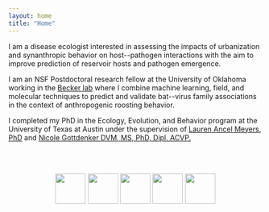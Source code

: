```yaml
---
layout: home
title: "Home"
---
```


I am a disease ecologist interested in assessing the impacts of urbanization and synanthropic behavior on host--pathogen interactions with the aim to improve prediction of reservoir hosts and pathogen emergence.

I am an NSF Postdoctoral research fellow at the University of Oklahoma working in the [Becker lab](http://beckerlab.weebly.com/) where I combine machine learning, field, and molecular techniques to predict and validate bat--virus family associations in the context of anthropogenic roosting behavior. 

I completed my PhD in the Ecology, Evolution, and Behavior program at the University of Texas at Austin under the supervision of [Lauren Ancel Meyers, PhD](http://www.bio.utexas.edu/research/meyers/) and [Nicole Gottdenker DVM, MS, PhD, Dipl. ACVP.](https://www.gottdenkerlab.com/)

<br/><br/>
<p style="text-align:center;font-size:110%">
<a href="briana.a.bekte-1@ou.edu"> <img src="/different-method/assets/img/email.png" width="60" height="60"></a>
<a href="https://twitter.com/brianaabook"> <img src="/different-method/assets/img/twitter.png" width="60" height="60"></a>
<a href="https://scholar.google.com/citations?user=Aw-DXJAAAAAJ&hl=en"> <img src="/different-method/assets/img/google.png" width="60" height="60"></a>
<a href="https://github.com/babetke"> <img src="/different-method/assets/img/github.png" width="60" height="60"></a>
<a href="https://www.linkedin.com/in/briana-betke-02135b151/"> <img src="/different-method/assets/img/linkedin.png" width="60" height="60"></a>
